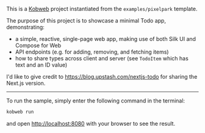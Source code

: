 This is a [Kobweb](https://github.com/varabyte/kobweb) project instantiated from the `examples/pixelpark` template.

The purpose of this project is to showcase a minimal Todo app, demonstrating:

* a simple, reactive, single-page web app, making use of both Silk UI and Compose for Web
* API endpoints (e.g. for adding, removing, and fetching items)
* how to share types across client and server (see `TodoItem` which has text and an ID value)

I'd like to give credit to https://blog.upstash.com/nextjs-todo for sharing the Next.js version.

---

To run the sample, simply enter the following command in the terminal:

```bash
kobweb run
```

and open [http://localhost:8080](http://localhost:8080) with your browser to see the result.
